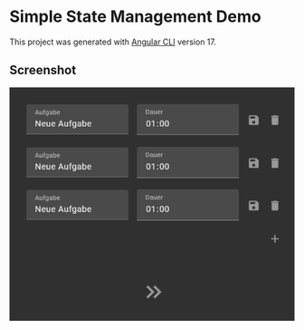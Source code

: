 # Simple State Management Demo

This project was generated with [Angular CLI](https://github.com/angular/angular-cli) version 17.

## Screenshot

![Screenshot](/src/assets/screenshot.png)
